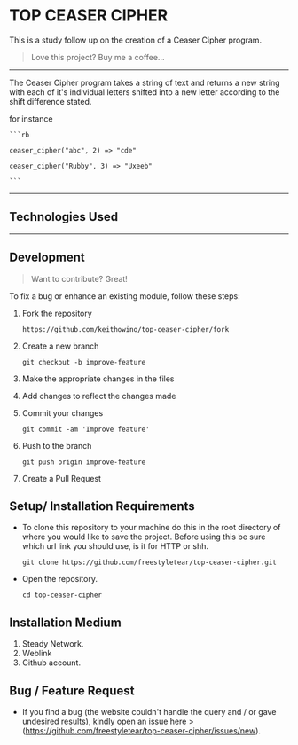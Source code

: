 #   TOP CEASER CIPHER

This is a study follow up on the creation of a Ceaser Cipher program.

<!-- ![designer](./static/images/designer.gif) -->

>Love this project? Buy me a coffee...
---

The Ceaser Cipher program takes a string of text and returns a new string with each of it's individual letters shifted into a new letter according to the shift difference stated.

for instance

    ```rb

    ceaser_cipher("abc", 2) => "cde"

    ceaser_cipher("Rubby", 3) => "Uxeeb"
    
    ```

---

## Technologies Used

<!-- <p> 
    <a href="https://www.w3schools.com/css/" target="_blank"> 
        <img src="https://raw.githubusercontent.com/devicons/devicon/master/icons/css3/css3-original-wordmark.svg" alt="css3" width="40" height="40"/> 
    </a>
    <a href="https://www.w3.org/html/" target="_blank"> 
        <img src="https://raw.githubusercontent.com/devicons/devicon/master/icons/html5/html5-original-wordmark.svg" alt="html5" width="40" height="40"/> 
    </a> 
    <a href="https://developer.mozilla.org/en-US/docs/Web/JavaScript" target="_blank"> 
        <img src="https://raw.githubusercontent.com/devicons/devicon/master/icons/javascript/javascript-original.svg" alt="javascript" width="40" height="40"/> 
    </a> 
    <a href="https://getbootstrap.com/" target="_blank"> 
        <img src="https://miro.medium.com/max/2000/1*9HanDsRU11ZMsgDGJwN96w.png" alt="bootstrap" width="40" height="40"/> 
    </a>
</p> -->

---

## Development
> Want to contribute? Great!

To fix a bug or enhance an existing module, follow these steps:

1. Fork the repository

    ```
    https://github.com/keithowino/top-ceaser-cipher/fork
    ```
2. Create a new branch

    ```
    git checkout -b improve-feature
    ```
3. Make the appropriate changes in the files
4. Add changes to reflect the changes made
5. Commit your changes

    ```
    git commit -am 'Improve feature'
    ```
6. Push to the branch

    ```
    git push origin improve-feature
    ```
7. Create a Pull Request 


## Setup/ Installation Requirements
- To clone this repository to your machine do this in the root directory of where you would like to save the project. Before using this be sure which url link you should use, is it for HTTP or shh.

    ```
    git clone https://github.com/freestyletear/top-ceaser-cipher.git
    ```

- Open the repository.

    ```
    cd top-ceaser-cipher
    ```

<!-- - Navigate to index.html  and open it on your favorite browser
Your browser must be JavaScript enabled for this to work -->

## Installation Medium
1. Steady Network.
2. Weblink
3. Github account.

## Bug / Feature Request

- If you find a bug (the website couldn't handle the query and / or gave undesired results), kindly open an issue here > (https://github.com/freestyletear/top-ceaser-cipher/issues/new).